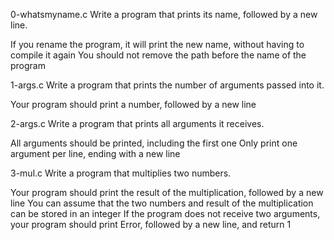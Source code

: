 0-whatsmyname.c Write a program that prints its name, followed by a new line.

If you rename the program, it will print the new name, without having to compile it again
You should not remove the path before the name of the program

1-args.c Write a program that prints the number of arguments passed into it.

Your program should print a number, followed by a new line

2-args.c Write a program that prints all arguments it receives.

All arguments should be printed, including the first one
Only print one argument per line, ending with a new line

3-mul.c Write a program that multiplies two numbers.

Your program should print the result of the multiplication, followed by a new line
You can assume that the two numbers and result of the multiplication can be stored in an integer
If the program does not receive two arguments, your program should print Error, followed by a new line, and return 1


